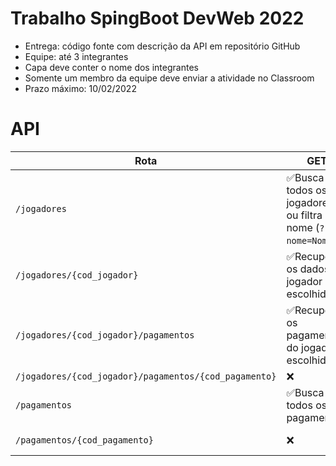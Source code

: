 # Trabalho SpingBoot DevWeb 2022
- Entrega: código fonte com descrição da API em repositório GitHub 
- Equipe: até 3 integrantes 
- Capa deve conter o nome dos integrantes 
- Somente um membro da equipe deve enviar a atividade no Classroom 
- Prazo máximo: 10/02/2022

# API
| Rota | GET | POST | PUT | DELETE |
| ----------- | ----------- | ----------- | ----------- | ----------- |
| `/jogadores` | ✅Busca todos os jogadores, ou filtra por nome (`?nome=Nome`). | ✅Cria um novo jogador. | ❌ | ✅Apaga todos os jogadores. |
| `/jogadores/{cod_jogador}` | ✅Recupera os dados do jogador escolhido. | ❌ | ✅Atualiza o jogador escolhido. | ✅Remove o jogador escolhido. |
| `/jogadores/{cod_jogador}/pagamentos` | ✅Recupera os pagamentos do jogador escolhido. | ✅Cria um pagamento para o jogador escolhido. | ❌ | ✅Remove os pagamentos do jogador escolhido. |
| `/jogadores/{cod_jogador}/pagamentos/{cod_pagamento}` | ❌ | ❌ | ❌ | ❌ |
| `/pagamentos` | ✅Busca todos os pagamentos. | ❌ | ❌ | ✅Apaga todos os pagamentos. |
| `/pagamentos/{cod_pagamento}` | ❌ | ❌ | ✅Atualiza o pagamento. | ✅Deleta o pagamento. |